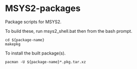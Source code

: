 MSYS2-packages
==============

Package scripts for MSYS2.

To build these, run msys2_shell.bat then from the bash prompt.

    cd ${package-name}
    makepkg

To install the built package(s).

    pacman -U ${package-name}*.pkg.tar.xz
